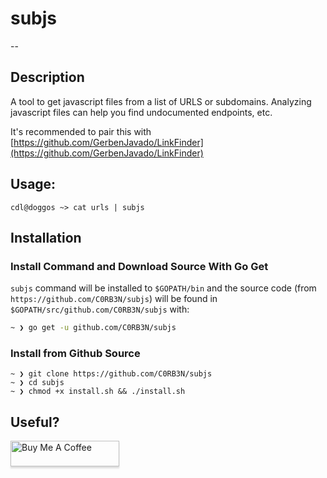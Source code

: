 # subjs
--
## Description
A tool to get javascript files from a list of URLS or subdomains. Analyzing javascript files can help you find undocumented endpoints, etc.

It's recommended to pair this with [https://github.com/GerbenJavado/LinkFinder](https://github.com/GerbenJavado/LinkFinder)


## Usage:

`cdl@doggos ~> cat urls | subjs`

## Installation

### Install Command and Download Source With Go Get

`subjs` command will be installed to ```$GOPATH/bin``` and the source code (from `https://github.com/C0RB3N/subjs`) will be found in `$GOPATH/src/github.com/C0RB3N/subjs` with:

```bash
~ ❯ go get -u github.com/C0RB3N/subjs
```

### Install from Github Source

```
~ ❯ git clone https://github.com/C0RB3N/subjs
~ ❯ cd subjs
~ ❯ chmod +x install.sh && ./install.sh
```

## Useful?

<a href="http://buymeacoff.ee/cdl" target="_blank"><img src="https://www.buymeacoffee.com/assets/img/custom_images/orange_img.png" alt="Buy Me A Coffee" style="height: 41px !important;width: 174px !important;box-shadow: 0px 3px 2px 0px rgba(190, 190, 190, 0.5) !important;-webkit-box-shadow: 0px 3px 2px 0px rgba(190, 190, 190, 0.5) !important;" ></a>
